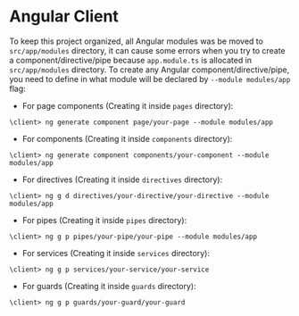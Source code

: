 # Angular Client

To keep this project organized, all Angular modules was be moved to `src/app/modules` directory, it can cause some errors when you try to create a component/directive/pipe because `app.module.ts` is allocated in `src/app/modules` directory. To create any Angular component/directive/pipe, you need to define in what module will be declared by `--module modules/app` flag:

- For page components (Creating it inside `pages` directory):
```shell
\client> ng generate component page/your-page --module modules/app
```

- For components (Creating it inside `components` directory):
```shell
\client> ng generate component components/your-component --module modules/app
```

- For directives (Creating it inside `directives` directory):
```shell
\client> ng g d directives/your-directive/your-directive --module modules/app
```

- For pipes (Creating it inside `pipes` directory):
```shell
\client> ng g p pipes/your-pipe/your-pipe --module modules/app
```

- For services (Creating it inside `services` directory):
```shell
\client> ng g p services/your-service/your-service
```

- For guards (Creating it inside `guards` directory):
```shell
\client> ng g p guards/your-guard/your-guard
```